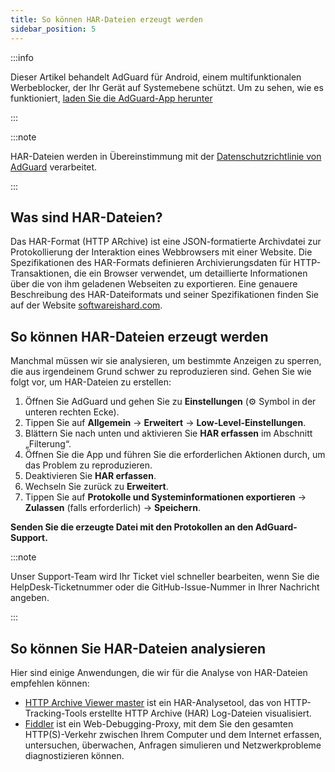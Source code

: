 ```yaml
---
title: So können HAR-Dateien erzeugt werden
sidebar_position: 5
---
```


:::info

Dieser Artikel behandelt AdGuard für Android, einem multifunktionalen Werbeblocker, der Ihr Gerät auf Systemebene schützt. Um zu sehen, wie es funktioniert, [laden Sie die AdGuard-App herunter](https://agrd.io/download-kb-adblock)

:::

:::note

HAR-Dateien werden in Übereinstimmung mit der [Datenschutzrichtlinie von AdGuard](https://adguard.com/de/privacy.html) verarbeitet.

:::

## Was sind HAR-Dateien?

Das HAR-Format (HTTP ARchive) ist eine JSON-formatierte Archivdatei zur Protokollierung der Interaktion eines Webbrowsers mit einer Website. Die Spezifikationen des HAR-Formats definieren Archivierungsdaten für HTTP-Transaktionen, die ein Browser verwendet, um detaillierte Informationen über die von ihm geladenen Webseiten zu exportieren. Eine genauere Beschreibung des HAR-Dateiformats und seiner Spezifikationen finden Sie auf der Website [softwareishard.com](http://www.softwareishard.com/blog/har-12-spec/).

## So können HAR-Dateien erzeugt werden

Manchmal müssen wir sie analysieren, um bestimmte Anzeigen zu sperren, die aus irgendeinem Grund schwer zu reproduzieren sind. Gehen Sie wie folgt vor, um HAR-Dateien zu erstellen:

1. Öffnen Sie AdGuard und gehen Sie zu **Einstellungen** (⚙ Symbol in der unteren rechten Ecke).
2. Tippen Sie auf **Allgemein** → **Erweitert** → **Low-Level-Einstellungen**.
3. Blättern Sie nach unten und aktivieren Sie **HAR erfassen** im Abschnitt „Filterung“.
4. Öffnen Sie die App und führen Sie die erforderlichen Aktionen durch, um das Problem zu reproduzieren.
5. Deaktivieren Sie **HAR erfassen**.
6. Wechseln Sie zurück zu **Erweitert**.
7. Tippen Sie auf **Protokolle und Systeminformationen exportieren** → **Zulassen** (falls erforderlich) → **Speichern**.

**Senden Sie die erzeugte Datei mit den Protokollen an den AdGuard-Support.**

:::note

Unser Support-Team wird Ihr Ticket viel schneller bearbeiten, wenn Sie die HelpDesk-Ticketnummer oder die GitHub-Issue-Nummer in Ihrer Nachricht angeben.

:::

## So können Sie HAR-Dateien analysieren

Hier sind einige Anwendungen, die wir für die Analyse von HAR-Dateien empfehlen können:

- [HTTP Archive Viewer master](https://gitgrimbo.github.io/harviewer/master/) ist ein HAR-Analysetool, das von HTTP-Tracking-Tools erstellte HTTP Archive (HAR) Log-Dateien visualisiert.
- [Fiddler](https://www.telerik.com/fiddler) ist ein Web-Debugging-Proxy, mit dem Sie den gesamten HTTP(S)-Verkehr zwischen Ihrem Computer und dem Internet erfassen, untersuchen, überwachen, Anfragen simulieren und Netzwerkprobleme diagnostizieren können.
